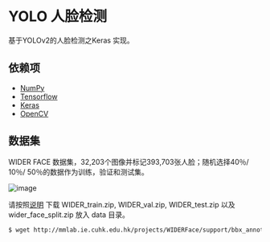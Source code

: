 # YOLO 人脸检测

基于YOLOv2的人脸检测之Keras 实现。

## 依赖项

- [NumPy](http://docs.scipy.org/doc/numpy-1.10.1/user/install.html)
- [Tensorflow](https://www.tensorflow.org/versions/r0.8/get_started/os_setup.html)
- [Keras](https://keras.io/#installation)
- [OpenCV](https://opencv-python-tutroals.readthedocs.io/en/latest/)

## 数据集

WIDER FACE 数据集，32,203个图像并标记393,703张人脸；随机选择40％/ 10％/ 50％的数据作为训练，验证和测试集。

![image](https://github.com/foamliu/YOLO-Face-Detection/raw/master/images/wider_face_intro.jpg)

请按照[说明](http://mmlab.ie.cuhk.edu.hk/projects/WIDERFace/) 下载 WIDER_train.zip, WIDER_val.zip, WIDER_test.zip 以及 wider_face_split.zip 放入 data 目录。

```bash
$ wget http://mmlab.ie.cuhk.edu.hk/projects/WIDERFace/support/bbx_annotation/wider_face_split.zip
```